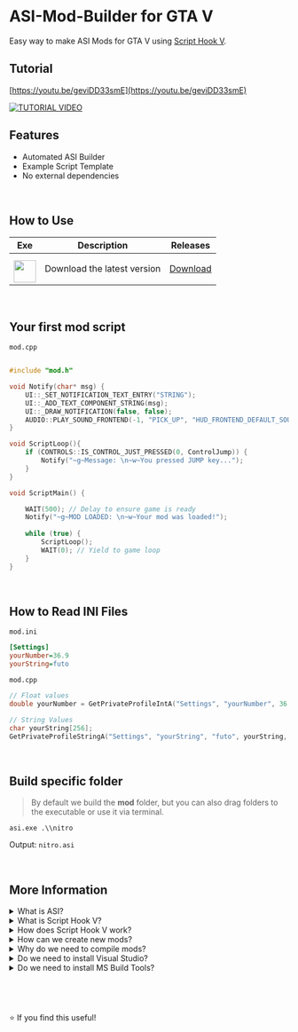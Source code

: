 # ASI-Mod-Builder for GTA V
Easy way to make ASI Mods for GTA V using [Script Hook V](http://www.dev-c.com/gtav/scripthookv/).

## Tutorial
[https://youtu.be/geviDD33smE](https://youtu.be/geviDD33smE)

[![TUTORIAL VIDEO](https://img.youtube.com/vi/geviDD33smE/0.jpg)](https://youtu.be/geviDD33smE)

## Features
* Automated ASI Builder
* Example Script Template
* No external dependencies

&nbsp;

## How to Use

| Exe    | Description | Releases |
| -------- | ------- | ------- |
| <a href="https://github.com/NxRoot/asi-mod-builder/releases"><img style="min-width: 40px;min-height: 40px; width: 40px; padding-top: 10px;" src="https://iili.io/38rfYOb.png"/></a> | Download the latest version   | [Download](https://github.com/NxRoot/asi-mod-builder/releases)    |

&nbsp;

## Your first mod script
`mod.cpp`
```cpp

#include "mod.h"

void Notify(char* msg) {
    UI::_SET_NOTIFICATION_TEXT_ENTRY("STRING");
    UI::_ADD_TEXT_COMPONENT_STRING(msg);
    UI::_DRAW_NOTIFICATION(false, false);
    AUDIO::PLAY_SOUND_FRONTEND(-1, "PICK_UP", "HUD_FRONTEND_DEFAULT_SOUNDSET", false);
}

void ScriptLoop(){
    if (CONTROLS::IS_CONTROL_JUST_PRESSED(0, ControlJump)) {
        Notify("~g~Message: \n~w~You pressed JUMP key...");
    }
}

void ScriptMain() {

    WAIT(500); // Delay to ensure game is ready
    Notify("~g~MOD LOADED: \n~w~Your mod was loaded!");
    
    while (true) {
        ScriptLoop();
        WAIT(0); // Yield to game loop
    }
}
```

&nbsp;

## How to Read INI Files
`mod.ini`
```.ini
[Settings]
yourNumber=36.9
yourString=futo
```

`mod.cpp`
```cpp
// Float values
double yourNumber = GetPrivateProfileIntA("Settings", "yourNumber", 36.9, "./mod.ini");

// String Values
char yourString[256];
GetPrivateProfileStringA("Settings", "yourString", "futo", yourString, sizeof(yourString), "./mod.ini");
```

&nbsp;

## Build specific folder

> By default we build the **mod** folder, but you can also drag folders to the executable or use it via terminal.

```
asi.exe .\\nitro
```
Output: `nitro.asi`

&nbsp;

## More Information
<details>
<summary>What is ASI?</summary>

&nbsp;
> ASI is just a `renamed DLL` that is recognizable by **Script Hook V**.

&nbsp;

</details>

<details>
<summary>What is Script Hook V?</summary>
    
&nbsp;
> SHV is a `C++ Library` that contains **GTA** native methods.

&nbsp;

</details>

<details>
<summary>How does Script Hook V work?</summary>
    
&nbsp;
> SHV works as a `DLL injector` that loads **ASI or DLL** mods inside the game folder.

&nbsp;

</details>

<details>
<summary>How can we create new mods?</summary>
    
&nbsp;
> Mods are writen in `C++` and then **compiled** into a DLL or ASI file.

&nbsp;

</details>

<details>
<summary>Why do we need to compile mods?</summary>
    
&nbsp;
> Mods depend on `ScriptHookV.lib`, that means we **must** include it when we are compiling new code.

&nbsp;

</details>

<details>
<summary>Do we need to install Visual Studio?</summary>
    
&nbsp;
> No, Visual Studio is ***not*** required.

&nbsp;

</details>

<details>
<summary>Do we need to install MS Build Tools?</summary>
    
&nbsp;
> No, MS Build Tools is ***not*** required.

&nbsp;

</details>
    

## &nbsp;
⭐ If you find this useful!
